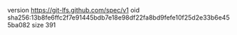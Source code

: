 version https://git-lfs.github.com/spec/v1
oid sha256:13b8fe6ffc2f7e91445bdb7e18e98df22fa8bd9fefe10f25d2e33b6e455ba082
size 391
